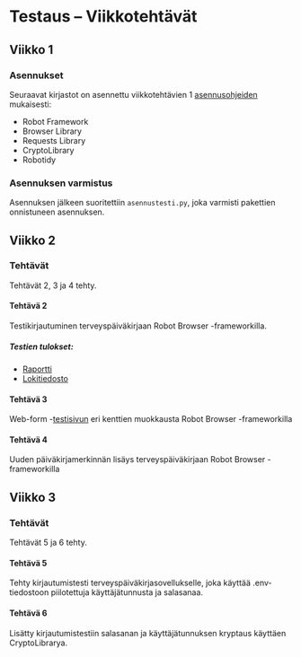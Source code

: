 # Testaus – Viikkotehtävät

## Viikko 1

### Asennukset

Seuraavat kirjastot on asennettu viikkotehtävien 1 
[asennusohjeiden](https://github.com/sakluk/projekti-terveyssovelluksen-kehitys/blob/main/ohjeet_testaus/01_asennukset.md) mukaisesti:

- Robot Framework  
- Browser Library  
- Requests Library  
- CryptoLibrary  
- Robotidy  

### Asennuksen varmistus

Asennuksen jälkeen suoritettiin `asennustesti.py`, joka varmisti pakettien onnistuneen asennuksen.

## Viikko 2

### Tehtävät

Tehtävät 2, 3 ja 4 tehty.

#### Tehtävä 2

Testikirjautuminen terveyspäiväkirjaan Robot Browser -frameworkilla.

##### Testien tulokset:

- [Raportti](frontend/outputs/teht2_output/report.html)
- [Lokitiedosto](frontend/outputs/teht2_output/log.html)

#### Tehtävä 3

Web-form -[testisivun](https://www.selenium.dev/selenium/web/web-form.html) eri kenttien muokkausta Robot Browser -frameworkilla

#### Tehtävä 4

Uuden päiväkirjamerkinnän lisäys terveyspäiväkirjaan Robot Browser -frameworkilla

## Viikko 3

### Tehtävät

Tehtävät 5 ja 6 tehty.

#### Tehtävä 5

Tehty kirjautumistesti terveyspäiväkirjasovellukselle, joka käyttää .env-tiedostoon piilotettuja
käyttäjätunnusta ja salasanaa.

#### Tehtävä 6

Lisätty kirjautumistestiin salasanan ja käyttäjätunnuksen kryptaus käyttäen CryptoLibrarya.
